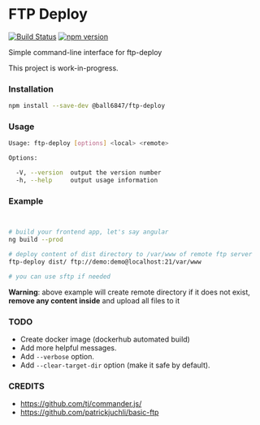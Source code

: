 # FTP Deploy

[![Build Status](https://travis-ci.org/ball6847/ftp-deploy.svg?branch=master)](https://travis-ci.org/ball6847/ftp-deploy)
[![npm version](https://img.shields.io/npm/v/@ball6847/ftp-deploy.svg)](https://www.npmjs.com/package/@ball6847/ftp-deploy)

Simple command-line interface for ftp-deploy

This project is work-in-progress.

### Installation

```sh
npm install --save-dev @ball6847/ftp-deploy
```

### Usage

```sh
Usage: ftp-deploy [options] <local> <remote>

Options:

  -V, --version  output the version number
  -h, --help     output usage information
```

### Example

```sh


# build your frontend app, let's say angular
ng build --prod

# deploy content of dist directory to /var/www of remote ftp server
ftp-deploy dist/ ftp://demo:demo@localhost:21/var/www

# you can use sftp if needed
```

**Warning**: above example will create remote directory if it does not exist, **remove any content inside** and upload all files to it

### TODO

- Create docker image (dockerhub automated build)
- Add more helpful messages.
- Add `--verbose` option.
- Add `--clear-target-dir` option (make it safe by default).

### CREDITS

- https://github.com/tj/commander.js/
- https://github.com/patrickjuchli/basic-ftp
